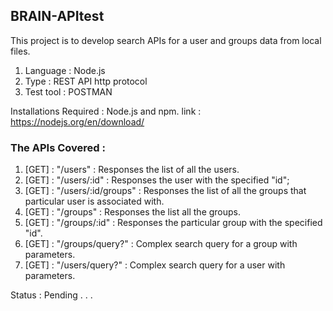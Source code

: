 ## BRAIN-APItest
This project is to develop search APIs for a user and groups data from local files.

1. Language : Node.js 
2. Type     : REST API http protocol
3. Test tool : POSTMAN

Installations Required : Node.js and npm.
link : https://nodejs.org/en/download/

### The APIs Covered :
1. [GET] : "/users" : Responses the list of all the users.
2. [GET] : "/users/:id" : Responses the user with the specified "id";
3. [GET] : "/users/:id/groups" : Responses the list of all the groups that particular user is associated with.
4. [GET] : "/groups" : Responses the list all the groups.
5. [GET] : "/groups/:id" : Responses the particular group with the specified "id".
6. [GET] : "/groups/query?" : Complex search query for a group with parameters.
7. [GET] : "/users/query?" : Complex search query for a user with parameters.

Status : Pending . . .


